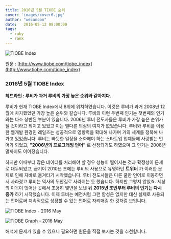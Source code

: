 ```yaml
---
title: 2016년 5월 TIOBE 순위
cover: 'images/cover6.jpg'
author: "wecanooo"
date:   2016-05-12 08:00:00
tags:
  - ruby
  - rank
---
```


![TIOBE Index](https://wecanooo.github.io/blog/assets/images/tiobe.png)

원문 : [http://www.tiobe.com/tiobe_index](http://www.tiobe.com/tiobe_index)

### 2016년 5월 TIOBE Index

**헤드라인 : 루비가 과거 루비의 가장 높은 순위와 같아지다.**

루비가 현재 TIOBE Index에서 8위에 위치하였습니다. 이것은 루비가 과거 2008년 12월에 차지했었던 가장 높은 순위와 같습니다.
루비의 이런 두번째 인기는 첫번째의 인기와는 다소 상반된 부분이 있습니다. 2006년 루비 전도사들은 루비가 가장 높은 순위가 될 것이라고 외치고 있었고 이는 별다른 의심의 여지가 없었습니다. 루비와 루비를 이용한 웹개발 환경인 레일즈는 성공적으로 영향력을 확대해 나가며 거의 세계를 정복해 나가고 있었습니다.
루비는 빠듯한 일정을 소화해야 하는 스타트업 업체들에 사랑받는 언어가 되었고, **"2006년의 프로그래밍 언어"** 로 선정되기도 하였으며 그 인기는 2008년 말까지도 이어졌습니다.

하지만 이때부터 많은 데이터를 처리해야 할 경우 성능이 떨어지는 것과 확정성이 문제로 대두되었고, 급기야 2010년 초에는 루비의 사용으로 유명하던 **트위터** 가 이러한 문제로 인해 자바로 옮겨타기 시작했습니다. 루비 전도사들은 다른 쿨한 언어로 이동하면서 사라졌고 루비는 역사의 뒤안길로 사라지는 듯 했습니다.
하지만 그렇지 않았죠. 세상의 이목이 벗어난 곳에서 조용히 몇년을 보낸 뒤 **2015년 초반부터 루비의 인기는 다시 증가** 하기 시작했습니다.
이제 루비는 예전처럼 그런 함성은 없지만 대신 실제로 사용되는 언어로써 지속적으로 성장할 수 있는 언어로 자리매김 한 것처럼 보입니다.

![TIOBE Index - 2016 May](https://wecanooo.github.io/blog/assets/images/tiobe_2016.png)

![TIOBE Graph - 2016 May](https://wecanooo.github.io/blog/assets/images/tiobe_2016_graph.png)

해석에 문제가 있을 수 있으니 필요하면 원문을 직접 보시는 것을 추천합니다.
